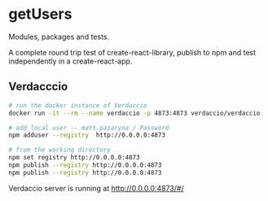 # getUsers

Modules, packages and tests.

A complete round trip test of create-react-library, publish to npm and test  
independently in a create-react-app.

## Verdacccio

```sh
# run the docker instance of Verdaccio
docker run -it --rm --name verdaccio -p 4873:4873 verdaccio/verdaccio
```

```sh
# add local user -- matt.pazaryna / Password
npm adduser --registry  http://0.0.0.0:4873
```

```sh
# from the working directory
npm set registry http://0.0.0.0:4873
npm publish --registry http://0.0.0.0:4873
npm publish --registry http://0.0.0.0:4873
```

Verdaccio server is running at http://0.0.0.0:4873/#/
